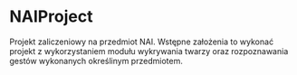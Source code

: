 # NAIProject

Projekt zaliczeniowy na przedmiot NAI.
Wstępne założenia to wykonać projekt z wykorzystaniem modułu wykrywania twarzy oraz rozpoznawania gestów wykonanych określinym przedmiotem.

